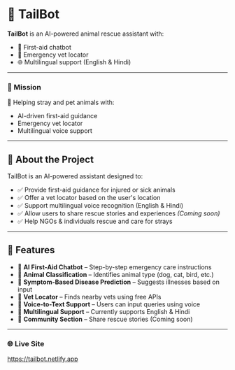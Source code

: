 # 🐾 TailBot

**TailBot** is an AI-powered animal rescue assistant with:
- 💬 First-aid chatbot
- 🏥 Emergency vet locator
- 🌐 Multilingual support (English & Hindi)

---

### 🎯 Mission

🐾 Helping stray and pet animals with:
- AI-driven first-aid guidance  
- Emergency vet locator  
- Multilingual voice support

---

## 📖 About the Project

TailBot is an AI-powered assistant designed to:

- ✅ Provide first-aid guidance for injured or sick animals  
- ✅ Offer a vet locator based on the user's location  
- ✅ Support multilingual voice recognition (English & Hindi)  
- ✅ Allow users to share rescue stories and experiences *(Coming soon)*  
- ✅ Help NGOs & individuals rescue and care for strays

---

## 🚀 Features

- 🔹 **AI First-Aid Chatbot** – Step-by-step emergency care instructions  
- 🔹 **Animal Classification** – Identifies animal type (dog, cat, bird, etc.)  
- 🔹 **Symptom-Based Disease Prediction** – Suggests illnesses based on input  
- 🔹 **Vet Locator** – Finds nearby vets using free APIs  
- 🔹 **Voice-to-Text Support** – Users can input queries using voice  
- 🔹 **Multilingual Support** – Currently supports English & Hindi  
- 🔹 **Community Section** – Share rescue stories (Coming soon)

---

### 🌐 Live Site
https://tailbot.netlify.app

